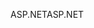 <span data-ttu-id="37b2d-101">ASP.NET</span><span class="sxs-lookup"><span data-stu-id="37b2d-101">ASP.NET</span></span>